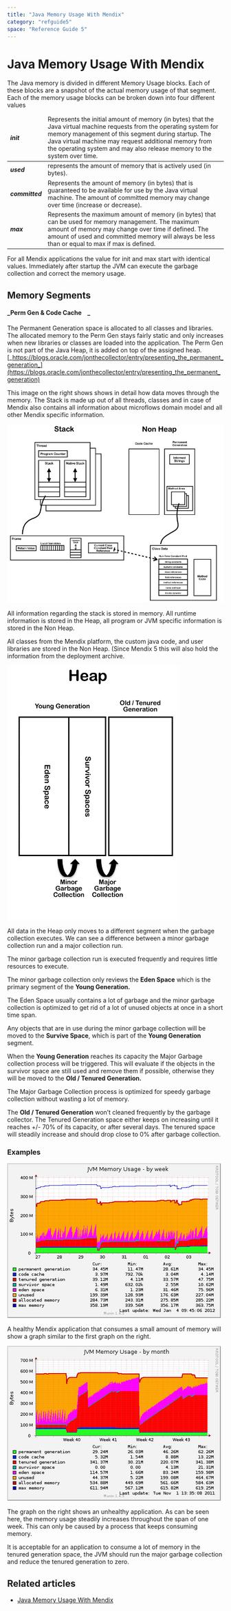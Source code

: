 ```yaml
---
title: "Java Memory Usage With Mendix"
category: "refguide5"
space: "Reference Guide 5"
---
```

# Java Memory Usage With Mendix



The Java memory is divided in different Memory Usage blocks. Each of these blocks are a snapshot of the actual memory usage of that segment. Each of the memory usage blocks can be broken down into four different values

<table><thead><tr><td class="confluenceTd"><strong><em>init</em></strong></td><td class="confluenceTd">Represents the initial amount of memory (in bytes) that the Java virtual machine requests from the operating system for memory management of this segment during startup. The Java virtual machine may request additional memory from the operating system and may also release memory to the system over time.</td></tr></thead><tbody><tr><td class="confluenceTd"><strong><em>used</em></strong></td><td class="confluenceTd">represents the amount of memory that is actively used (in bytes).</td></tr><tr><td class="confluenceTd"><strong><em>committed</em></strong></td><td class="confluenceTd">Represents the amount of memory (in bytes) that is guaranteed to be available for use by the Java virtual machine. The amount of committed memory may change over time (increase or decrease).</td></tr><tr><td colspan="1" class="confluenceTd"><strong><em>max</em></strong></td><td colspan="1" class="confluenceTd">Represents the maximum amount of memory (in bytes) that can be used for memory management. The maximum amount of memory may change over time if defined. The amount of used and committed memory will always be less than or equal to max if max is defined.</td></tr></tbody></table>

For all Mendix applications the value for init and max start with identical values. Immediately after startup the JVM can execute the garbage collection and correct the memory usage.

## Memory Segments

#### **_Perm Gen & Code Cache    _**

The Permanent Generation space is allocated to all classes and libraries. The allocated memory to the Perm Gen stays fairly static and only increases when new libraries or classes are loaded into the application. The Perm Gen is not part of the Java Heap, it is added on top of the assigned heap.
[_https://blogs.oracle.com/jonthecollector/entry/presenting_the_permanent_generation_](https://blogs.oracle.com/jonthecollector/entry/presenting_the_permanent_generation)

This image on the right shows shows in detail how data moves through the memory. The Stack is made up out of all threads, classes and in case of Mendix also contains all information about microflows domain model and all other Mendix specific information.

![](attachments/13566037/14385368.png)

All information regarding the stack is stored in memory. All runtime information is stored in the Heap, all program or JVM specific information is stored in the Non Heap.

All classes from the Mendix platform, the custom java code, and user libraries are stored in the Non Heap. (Since Mendix 5 this will also hold the information from the deployment archive.  

![](attachments/13566037/14385367.png)

All data in the Heap only moves to a different segment when the garbage collection executes. We can see a difference between a minor garbage collection run and a major collection run.

The minor garbage collection run is executed frequently and requires little resources to execute.

The minor garbage collection only reviews the **Eden Space** which is the primary segment of the **Young Generation.**

The Eden Space usually contains a lot of garbage and the minor garbage collection is optimized to get rid of a lot of unused objects at once in a short time span. 

Any objects that are in use during the minor garbage collection will be moved to the **Survive Space**, which is part of the **Young Generation** segment.

When the **Young Generation** reaches its capacity the Major Garbage collection process will be triggered. This will evaluate if the objects in the survivor space are still used and remove them if possible, otherwise they will be moved to the **Old / Tenured Generation.**

The Major Garbage Collection process is optimized for speedy garbage collection without wasting a lot of memory.

The **Old / Tenured Generation** won’t cleaned frequently by the garbage collector. The Tenured Generation space either keeps on increasing until it reaches +/- 70% of its capacity, or after several days. The tenured space will steadily increase and should drop close to 0% after garbage collection.

### Examples

![](attachments/13566037/14385365.png)

A healthy Mendix application that consumes a small amount of memory will show a graph similar to the first graph on the right. 

![](attachments/13566037/14385366.png)

The graph on the right shows an unhealthy application. As can be seen here, the memory usage steadily increases throughout the span of one week. This can only be caused by a process that keeps consuming memory.

It is acceptable for an application to consume a lot of memory in the tenured generation space, the JVM should run the major garbage collection and reduce the tenured generation to zero.

## Related articles

*   [Java Memory Usage With Mendix](/displayJava+Memory+Usage+With+Mendix)